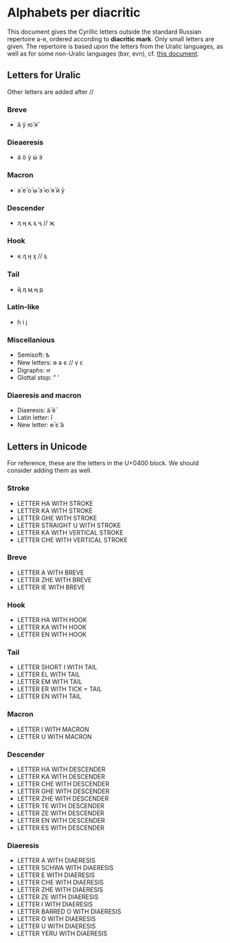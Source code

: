 Alphabets per diacritic
=======================

This document gives the Cyrillic letters outside the standard Russian repertoire а-я, ordered according to **diacritic mark**. Only small letters are given. The repertoire is based upon the letters from the Uralic languages, as well as for some non-Uralic languages (bxr, evn), cf. [this document](alphabets-per-language.html).


## Letters for Uralic
Other letters are added after //

### Breve
* ӑ ў ю̆ я̆

### Dieaeresis
* ӓ ӧ ӱ ӹ ӭ

### Macron
* а̄ е̄ о̄ ы̄ э̄ ю̄ я̄ ӣ ӯ 

### Descender
* ԯ ң қ ҳ ҷ // җ

### Hook
* ӄ ԓ ӈ ӽ  // ҕ

### Tail
* ҋ ӆ ӎ ӊ ҏ

### Latin-like
* һ і ј

### Miscellanious
* Semisoft: ҍ
* New letters: ө ə є // ү ԑ
* Digraphs: ҥ
* Glottal stop: ˮ ʼ

### Diaeresis and macron
* Diaeresis: ӓ̄ ё̄ 
* Latin letter: і̄
* New letter: ө̄ є̈ ӛ


## Letters in Unicode
For reference, these are the letters in the U+0400 block. We should consider adding them as well.


### Stroke
* LETTER HA WITH STROKE
* LETTER KA WITH STROKE
* LETTER GHE WITH STROKE
* LETTER STRAIGHT U WITH STROKE
* LETTER KA WITH VERTICAL STROKE
* LETTER CHE WITH VERTICAL STROKE

### Breve
* LETTER A WITH BREVE
* LETTER ZHE WITH BREVE
* LETTER IE WITH BREVE

### Hook
* LETTER HA WITH HOOK
* LETTER KA WITH HOOK
* LETTER EN WITH HOOK

### Tail
* LETTER SHORT I WITH TAIL
* LETTER EL WITH TAIL
* LETTER EM WITH TAIL
* LETTER ER WITH TICK = TAIL
* LETTER EN WITH TAIL

### Macron
* LETTER I WITH MACRON
* LETTER U WITH MACRON

### Descender
* LETTER HA WITH DESCENDER
* LETTER KA WITH DESCENDER
* LETTER CHE WITH DESCENDER
* LETTER GHE WITH DESCENDER
* LETTER ZHE WITH DESCENDER
* LETTER TE WITH DESCENDER
* LETTER ZE WITH DESCENDER
* LETTER EN WITH DESCENDER
* LETTER ES WITH DESCENDER

### Diaeresis
* LETTER A WITH DIAERESIS
* LETTER SCHWA WITH DIAERESIS
* LETTER E WITH DIAERESIS
* LETTER CHE WITH DIAERESIS
* LETTER ZHE WITH DIAERESIS
* LETTER ZE WITH DIAERESIS
* LETTER I WITH DIAERESIS
* LETTER BARRED O WITH DIAERESIS
* LETTER O WITH DIAERESIS
* LETTER U WITH DIAERESIS
* LETTER YERU WITH DIAERESIS


